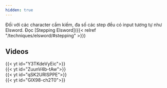 ```yaml
---
hidden: true
---
```

Đối với các character cầm kiếm, đa số các step đều có input tương tự như Elsword. Đọc [Stepping Elsword]({{< relref "/techniques/elsword/#stepping" >}})

## Videos
<div class="row">
  <div class="col-sm mb-3 mr-1 mt-1">{{< yt id="Y3TKdeVyEic">}}</div>
  <div class="col-sm mb-3 mr-1 mt-1">{{< yt id="ZuunV4b-tAw">}}</div>
  <div class="col-sm mb-3 mr-1 mt-1">{{< yt id="qSK2URISPPE">}}</div>
</div>
<div class="row">
  <div class="col-sm mb-3 mr-1 mt-1">{{< yt id="GlX98-ch2T0">}}</div>
</div>